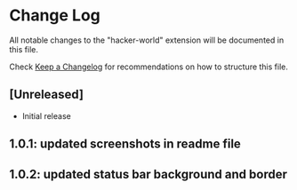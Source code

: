 # Change Log

All notable changes to the "hacker-world" extension will be documented in this file.

Check [Keep a Changelog](http://keepachangelog.com/) for recommendations on how to structure this file.

## [Unreleased]

- Initial release

## 1.0.1: updated screenshots in readme file

## 1.0.2: updated status bar background and border
